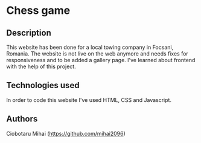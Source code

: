 # Chess game

## Description

This website has been done for a local towing company in Focsani, Romania. The website is not live on the web anymore and needs fixes for responsiveness and to be added a gallery page. I've learned about frontend with the help of this project.

## Technologies used

In order to code this website I've used HTML, CSS and Javascript.

## Authors

Ciobotaru Mihai (https://github.com/mihai2096)

